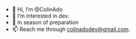 - 👋 Hi, I’m @ColinAdo
- 👀 I’m interested in dev.
- 💞️ In season of preparation 
- 📫 Reach me through colinadodev@gmail.com.
<!-- - 💞️ I’m looking to collaborate on ... -->
<!-- - 🌱 I’m currently learning backend & some frontend -->

<!---
ColinAdo/ColinAdo is a ✨ special ✨ repository because its `README.md` (this file) appears on your GitHub profile.
You can click the Preview link to take a look at your changes.
--->
